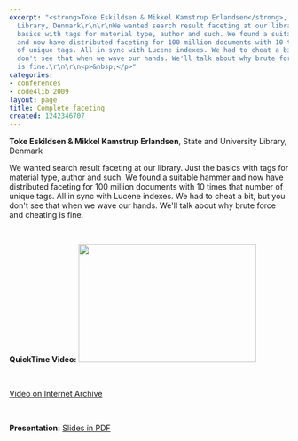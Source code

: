 ```yaml
---
excerpt: "<strong>Toke Eskildsen & Mikkel Kamstrup Erlandsen</strong>, State and University
  Library, Denmark\r\n\r\nWe wanted search result faceting at our library. Just the
  basics with tags for material type, author and such. We found a suitable hammer
  and now have distributed faceting for 100 million documents with 10 times that number
  of unique tags. All in sync with Lucene indexes. We had to cheat a bit, but you
  don't see that when we wave our hands. We'll talk about why brute force and cheating
  is fine.\r\n\r\n<p>&nbsp;</p>"
categories:
- conferences
- code4lib 2009
layout: page
title: Complete faceting
created: 1242346707
---
```

<strong>Toke Eskildsen & Mikkel Kamstrup Erlandsen</strong>, State and University Library, Denmark

We wanted search result faceting at our library. Just the basics with tags for material type, author and such. We found a suitable hammer and now have distributed faceting for 100 million documents with 10 times that number of unique tags. All in sync with Lucene indexes. We had to cheat a bit, but you don't see that when we wave our hands. We'll talk about why brute force and cheating is fine.

<p>&nbsp;</p>
<strong>QuickTime Video:</strong>
<a href="http://dl.lib.brown.edu/code4lib/eskildsen.html" target="_blank">
<img src="http://dl.lib.brown.edu/code4lib//18_eskildsen.jpg" border="0" width="320" height="213"></a>

<p>&nbsp;</p>

<a href="http://www.archive.org/details/Code4lib2009CompleteFaceting">Video on Internet Archive</a>

<p>&nbsp;</p>

<strong>Presentation:</strong>
<a href="http://code4lib.org/files/CompleteFaceting-code4lib-final.pdf" target="_blank">Slides in PDF</a>
